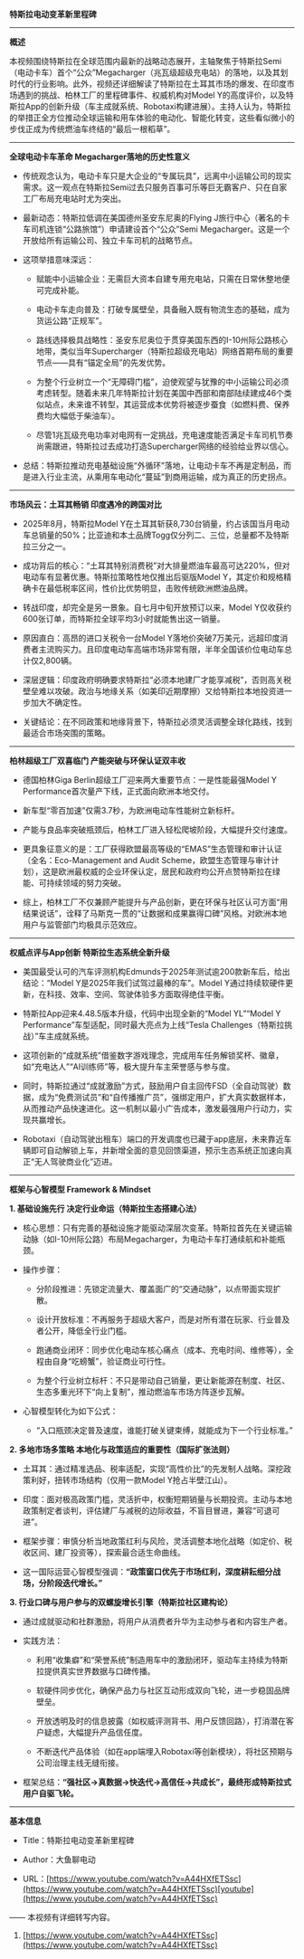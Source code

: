 **特斯拉电动变革新里程碑**

---

**概述**

本视频围绕特斯拉在全球范围内最新的战略动态展开，主轴聚焦于特斯拉Semi（电动卡车）首个“公众”Megacharger（兆瓦级超级充电站）的落地，以及其划时代的行业影响。此外，视频还详细解读了特斯拉在土耳其市场的爆发、在印度市场遇到的挑战、柏林工厂的里程碑事件、权威机构对Model Y的高度评价，以及特斯拉App的创新升级（车主成就系统、Robotaxi构建进展）。主持人认为，特斯拉的举措正全方位推动全球运输和用车体验的电动化、智能化转变，这些看似微小的步伐正成为传统燃油车终结的“最后一根稻草”。

---

**全球电动卡车革命 Megacharger落地的历史性意义**

- 传统观念认为，电动卡车只是大企业的“专属玩具”，远离中小运输公司的现实需求。这一观点在特斯拉Semi过去只服务百事可乐等巨无霸客户、只在自家工厂布局充电站时尤为突出。
    
- 最新动态：特斯拉低调在美国德州圣安东尼奥的Flying J旅行中心（著名的卡车司机连锁“公路旅馆”）申请建设首个“公众”Semi Megacharger。这是一个开放给所有运输公司、独立卡车司机的战略节点。
    
- 这项举措意味深远：
    
    - 赋能中小运输企业：无需巨大资本自建专用充电站，只需在日常休整地便可完成补能。
        
    - 电动卡车走向普及：打破专属壁垒，具备融入既有物流生态的基础，成为货运公路“正规军”。
        
    - 路线选择极具战略性：圣安东尼奥位于贯穿美国东西的I-10州际公路核心地带，类似当年Supercharger（特斯拉超级充电站）网络首期布局的重要节点——具有“锚定全局”的先发优势。
        
    - 为整个行业树立一个“无障碍门槛”，迫使观望与犹豫的中小运输公司必须考虑转型。随着未来几年特斯拉计划在美国中西部和南部陆续建成46个类似站点，未来谁不转型，其运营成本优势将被逐步蚕食（如燃料费、保养费均大幅低于柴油车）。
        
    - 尽管1兆瓦级充电功率对电网有一定挑战，充电速度能否满足卡车司机节奏尚需跟进，特斯拉过去成功打造Supercharger网络的经验给业界以信心。
        
- 总结：特斯拉推动充电基础设施“外循环”落地，让电动卡车不再是定制品，而是进入行业主流，从乘用车电动化“蔓延”到商用运输，成为真正的历史拐点。
    

---

**市场风云：土耳其畅销 印度遇冷的跨国对比**

- 2025年8月，特斯拉Model Y在土耳其斩获8,730台销量，约占该国当月电动车总销量的50%；比亚迪和本土品牌Togg仅分列二、三位，总量都不及特斯拉三分之一。
    
- 成功背后的核心：“土耳其特别消费税”对大排量燃油车最高可达220%，但对电动车有显著优惠。特斯拉策略性地仅推出后驱版Model Y，其定价和规格精确卡在最低税率区间，性价比优势明显，击败传统欧洲燃油品牌。
    
- 转战印度，却完全是另一景象。自七月中旬开放预订以来，Model Y仅收获约600张订单，而特斯拉全球平均3小时就能售出这一销量。
    
- 原因直白：高昂的进口关税令一台Model Y落地价突破7万美元，远超印度消费者主流购买力。且印度电动车高端市场非常有限，半年全国该价位电动车总计仅2,800辆。
    
- 深层逻辑：印度政府明确要求特斯拉“必须本地建厂才能享减税”，否则高关税壁垒难以攻破。政治与地缘关系（如美印近期摩擦）又给特斯拉本地投资进一步加大不确定性。
    
- 关键结论：在不同政策和地缘背景下，特斯拉必须灵活调整全球化路线，找到最适合市场突围的策略。
    

---

**柏林超级工厂双喜临门 产能突破与环保认证双丰收**

- 德国柏林Giga Berlin超级工厂迎来两大重要节点：一是性能最强Model Y Performance首次量产下线，正式面向欧洲本地交付。
    
- 新车型“零百加速”仅需3.7秒，为欧洲电动车性能树立新标杆。
    
- 产能与良品率突破瓶颈后，柏林工厂进入轻松爬坡阶段，大幅提升交付速度。
    
- 更具象征意义的是：工厂获得欧盟最高等级的“EMAS”生态管理和审计认证（全名：Eco-Management and Audit Scheme，欧盟生态管理与审计计划），这是欧洲最权威的企业环保认定，居民和政府均公开点赞特斯拉在绿能、可持续领域的努力突破。
    
- 综上，柏林工厂不仅兼顾产能提升与产品创新，更在环保与社区认可方面“用结果说话”，诠释了马斯克一贯的“让数据和成果赢得口碑”风格。对欧洲本地用户与监管部门均极具示范效应。
    

---

**权威点评与App创新 特斯拉生态系统全新升级**

- 美国最受认可的汽车评测机构Edmunds于2025年测试逾200款新车后，给出结论：“Model Y是2025年我们试驾过最棒的车”。Model Y通过持续软硬件更新，在科技、效率、空间、驾驶体验多方面取得绝佳平衡。
    
- 特斯拉App迎来4.48.5版本升级，代码中出现全新的“Model YL”“Model Y Performance”车型适配，同时最大亮点为上线“Tesla Challenges（特斯拉挑战）”车主成就系统。
    
- 这项创新的“成就系统”借鉴数字游戏理念，完成用车任务解锁奖杯、徽章，如“充电达人”“AI训练师”等，极大提升车主荣誉感与参与度。
    
- 同时，特斯拉通过“成就激励”方式，鼓励用户自主回传FSD（全自动驾驶）数据，成为“免费测试员”和“自传播推广员”，强绑定用户，扩大真实数据样本，从而推动产品快速进化。这一机制以最小广告成本，激发最强用户行动力，实现共赢增长。
    
- Robotaxi（自动驾驶出租车）端口的开发调度也已藏于app底层，未来靠近车辆即可自动解锁上车，并新增全面的意见回馈渠道，预示生态系统正加速向真正“无人驾驶商业化”迈进。
    

---

**框架与心智模型 Framework & Mindset**

**1. 基础设施先行 决定行业命运（特斯拉生态搭建心法）**

- 核心思想：只有完善的基础设施才能驱动深层次变革。特斯拉首先在关键运输动脉（如I-10州际公路）布局Megacharger，为电动卡车打通续航和补能瓶颈。
    
- 操作步骤：
    
    - 分阶段推进：先锁定流量大、覆盖面广的“交通动脉”，以点带面实现扩散。
        
    - 设计开放标准：不再服务于超级大客户，而是对所有潜在玩家、行业普及者公开，降低全行业门槛。
        
    - 跑通商业闭环：同步优化电动车核心痛点（成本、充电时间、维修等），全程由自身“吃螃蟹”，验证商业可行性。
        
    - 为整个行业树立标杆：不只是带动自己销量，更让新能源在制度、社区、生态多重光环下“向上复制”，推动燃油车市场方阵逐步瓦解。
        
- 心智模型转化为如下公式：
    
    - “入口瓶颈决定普及速度，谁能打破关键束缚，就能成为下一个行业标准。”
        

**2. 多地市场多策略 本地化与政策适应的重要性（国际扩张法则）**

- 土耳其：通过精准选品、税率适配，实现“高性价比”的先发制人战略。深挖政策利好，扭转市场结构（仅用一款Model Y抢占半壁江山）。
    
- 印度：面对极高政策门槛，灵活折中，权衡短期销量与长期投资。主动与本地政策制定者谈判，评估建厂与减税的边际收益，不盲目冒进，兼容“可退可进”。
    
- 框架步骤：审慎分析当地政策红利与风险，灵活调整本地化战略（如定价、税收区间、建厂投资等），探索最合适生命曲线。
    
- 这一国际运营心智模型强调：**“政策窗口优先于市场红利，深度耕耘细分战场，分阶段迭代增长。”**
    

**3. 行业口碑与用户参与的双螺旋增长引擎（特斯拉社区建构论）**

- 通过成就驱动和社群激励，将用户从消费者升华为主动参与者和内容生产者。
    
- 实践方法：
    
    - 利用“收集癖”和“荣誉系统”制造用车中的激励闭环，驱动车主持续为特斯拉提供真实世界数据与口碑传播。
        
    - 软硬件同步优化，确保产品力与社区互动形成双向飞轮，进一步稳固品牌壁垒。
        
    - 开放透明及时的信息披露（如权威评测背书、用户反馈回路），打消潜在客户疑虑，大幅提升产品信任度。
        
    - 不断迭代产品体验（如在app端埋入Robotaxi等创新模块），将社区预期与公司治理主线无缝衔接。
        
- 框架总结：**“强社区→真数据→快迭代→高信任→共成长”，最终形成特斯拉式用户自驱飞轮。**
    

---

**基本信息**

- Title：特斯拉电动变革新里程碑
    
- Author：大鱼聊电动
    
- URL：[https://www.youtube.com/watch?v=A44HXfETSsc](https://www.youtube.com/watch?v=A44HXfETSsc)[youtube](https://www.youtube.com/watch?v=A44HXfETSsc)
    

—— 本视频有详细转写内容。

1. [https://www.youtube.com/watch?v=A44HXfETSsc](https://www.youtube.com/watch?v=A44HXfETSsc)